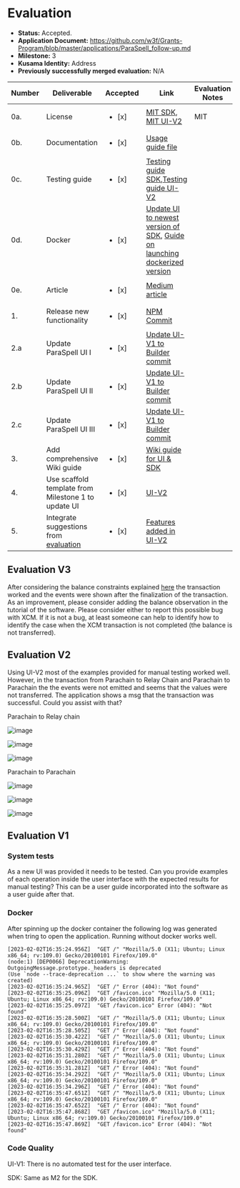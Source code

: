 # Evaluation

- **Status:** Accepted.
- **Application Document:** https://github.com/w3f/Grants-Program/blob/master/applications/ParaSpell_follow-up.md
- **Milestone:** 3
- **Kusama Identity:** Address
- **Previously successfully merged evaluation:** N/A

| Number | Deliverable                                                                                                                                                                     | Accepted               | Link                                                                                                                                                                                                                                        | Evaluation Notes |
| ------ | ------------------------------------------------------------------------------------------------------------------------------------------------------------------------------- | ---------------------- | ------------------------------------------------------------------------------------------------------------------------------------------------------------------------------------------------------------------------------------------- | ---------------- |
| 0a.    | License                                                                                                                                                                         | <ul><li>[x] </li></ul> | [MIT SDK](https://github.com/paraspell/sdk/blob/main/LICENSE), [MIT UI-V2](https://github.com/paraspell/ui-v2/blob/main/LICENSE)                                                                                                            | MIT              |
| 0b.    | Documentation                                                                                                                                                                   | <ul><li>[x] </li></ul> | [Usage guide file](https://github.com/paraspell/ui-v2/blob/main/README.md)                                                                                                                                                                  |
| 0c.    | Testing guide                                                                                                                                                                   | <ul><li>[x] </li></ul> | [Testing guide SDK](https://github.com/paraspell/xcm-sdk/tree/main#-development),[Testing guide UI-V2](https://github.com/paraspell/ui-v2#31-prerequisites)                                                                                 |                  |
| 0d.    | Docker                                                                                                                                                                          | <ul><li>[x] </li></ul> | [Update UI to newest version of SDK](https://github.com/paraspell/ui-v1/commit/5dea10c4e814b7f0123441858c907c31fca0b081), [Guide on launching dockerized version](https://github.com/paraspell/ui-v2#start-application-in-docker-container) |                  |
| 0e.    | Article                                                                                                                                                                         | <ul><li>[x] </li></ul> | [Medium article](https://medium.com/@dudo50/sdk-meant-to-unify-cross-chain-experience-on-polkadot-paraspell-xcm-sdk-ec8a781f4f57)                                                                                                           |                  |
| 1.     | Release new functionality                                                                                                                                                       | <ul><li>[x] </li></ul> | [NPM Commit](https://github.com/paraspell/xcm-sdk/commit/51de81fc0a060a3fdeec004de8c4ddee71c70c6a)                                                                                                                                          |                  |
| 2.a    | Update ParaSpell UI I                                                                                                                                                           | <ul><li>[x] </li></ul> | [Update UI-V1 to Builder commit](https://github.com/paraspell/ui-v1/commit/2d67280b334f9f18d40c2ce68d831c1d61e6c80f)                                                                                                                        |                  |
| 2.b    | Update ParaSpell UI II                                                                                                                                                          | <ul><li>[x] </li></ul> | [Update UI-V1 to Builder commit](https://github.com/paraspell/ui-v1/commit/2d67280b334f9f18d40c2ce68d831c1d61e6c80f)                                                                                                                        |                  |
| 2.c    | Update ParaSpell UI III                                                                                                                                                         | <ul><li>[x] </li></ul> | [Update UI-V1 to Builder commit](https://github.com/paraspell/ui-v1/commit/2d67280b334f9f18d40c2ce68d831c1d61e6c80f)                                                                                                                        |                  |
| 3.     | Add comprehensive Wiki guide                                                                                                                                                    | <ul><li>[x] </li></ul> | [Wiki guide for UI & SDK](https://paraspell.github.io/docs/)                                                                                                                                                                                |                  |
| 4.     | Use scaffold template from Milestone 1 to update UI                                                                                                                             | <ul><li>[x] </li></ul> | [UI-V2](https://github.com/paraspell/ui-v2)                                                                                                                                                                                                 |                  |
| 5.     | Integrate suggestions from [evaluation](https://github.com/w3f/Grant-Milestone-Delivery/blob/1343c66d74a1078b2a30972463a614737ed8aa92/evaluations/paraspell_1_keeganquigley.md) | <ul><li>[x] </li></ul> | [Features added in UI-V2](https://github.com/paraspell/ui-v2)                                                                                                                                                                               |                  |

## Evaluation V3

After considering the balance constraints explained [here](https://github.com/w3f/Grant-Milestone-Delivery/pull/715#issuecomment-1416347119) the transaction worked and the events were shown after the finalization of the transaction. As an improvement, please consider adding the balance observation in the tutorial of the software. Please consider either to report this possible bug with XCM. If it is not a bug, at least someone can help to identify how to identify the case when the XCM transaction is not completed (the balance is not transferred).

## Evaluation V2

Using UI-V2 most of the examples provided for manual testing worked well. However, in the transaction from Parachain to Relay Chain and Parachain to Parachain the the events were not emitted and seems that the values were not transferred. The application shows a msg that the transaction was successful. Could you assist with that?

Parachain to Relay chain

![image](https://user-images.githubusercontent.com/112647953/216694744-b49071d5-7a76-4a6b-ad2d-d0502d950207.png)

![image](https://user-images.githubusercontent.com/112647953/216694758-951346dd-de4c-44be-8928-daf91b77419c.png)

![image](https://user-images.githubusercontent.com/112647953/216694779-a35850d8-ecef-4a34-bb3b-7c53db78682e.png)

Parachain to Parachain

![image](https://user-images.githubusercontent.com/112647953/216694800-05f99678-841d-415d-912c-4c5b1e80da51.png)

![image](https://user-images.githubusercontent.com/112647953/216694807-ef9345fb-90a6-45df-91e9-b5d9963bb1ae.png)

![image](https://user-images.githubusercontent.com/112647953/216694820-c1b614d1-d8c8-439b-9edb-928b21516495.png)

## Evaluation V1

### System tests

As a new UI was provided it needs to be tested. Can you provide examples of each operation inside the user interface with the expected results for manual testing? This can be a user guide incorporated into the software as a user guide after that.

### Docker

After spinning up the docker container the following log was generated when tring to open the application. Running without docker works well.

```
[2023-02-02T16:35:24.956Z]  "GET /" "Mozilla/5.0 (X11; Ubuntu; Linux x86_64; rv:109.0) Gecko/20100101 Firefox/109.0"
(node:1) [DEP0066] DeprecationWarning: OutgoingMessage.prototype._headers is deprecated
(Use `node --trace-deprecation ...` to show where the warning was created)
[2023-02-02T16:35:24.965Z]  "GET /" Error (404): "Not found"
[2023-02-02T16:35:25.096Z]  "GET /favicon.ico" "Mozilla/5.0 (X11; Ubuntu; Linux x86_64; rv:109.0) Gecko/20100101 Firefox/109.0"
[2023-02-02T16:35:25.097Z]  "GET /favicon.ico" Error (404): "Not found"
[2023-02-02T16:35:28.500Z]  "GET /" "Mozilla/5.0 (X11; Ubuntu; Linux x86_64; rv:109.0) Gecko/20100101 Firefox/109.0"
[2023-02-02T16:35:28.505Z]  "GET /" Error (404): "Not found"
[2023-02-02T16:35:30.422Z]  "GET /" "Mozilla/5.0 (X11; Ubuntu; Linux x86_64; rv:109.0) Gecko/20100101 Firefox/109.0"
[2023-02-02T16:35:30.429Z]  "GET /" Error (404): "Not found"
[2023-02-02T16:35:31.280Z]  "GET /" "Mozilla/5.0 (X11; Ubuntu; Linux x86_64; rv:109.0) Gecko/20100101 Firefox/109.0"
[2023-02-02T16:35:31.281Z]  "GET /" Error (404): "Not found"
[2023-02-02T16:35:34.292Z]  "GET /" "Mozilla/5.0 (X11; Ubuntu; Linux x86_64; rv:109.0) Gecko/20100101 Firefox/109.0"
[2023-02-02T16:35:34.296Z]  "GET /" Error (404): "Not found"
[2023-02-02T16:35:47.651Z]  "GET /" "Mozilla/5.0 (X11; Ubuntu; Linux x86_64; rv:109.0) Gecko/20100101 Firefox/109.0"
[2023-02-02T16:35:47.652Z]  "GET /" Error (404): "Not found"
[2023-02-02T16:35:47.868Z]  "GET /favicon.ico" "Mozilla/5.0 (X11; Ubuntu; Linux x86_64; rv:109.0) Gecko/20100101 Firefox/109.0"
[2023-02-02T16:35:47.869Z]  "GET /favicon.ico" Error (404): "Not found"

```

### Code Quality

UI-V1: There is no automated test for the user interface.

SDK: Same as M2 for the SDK.
